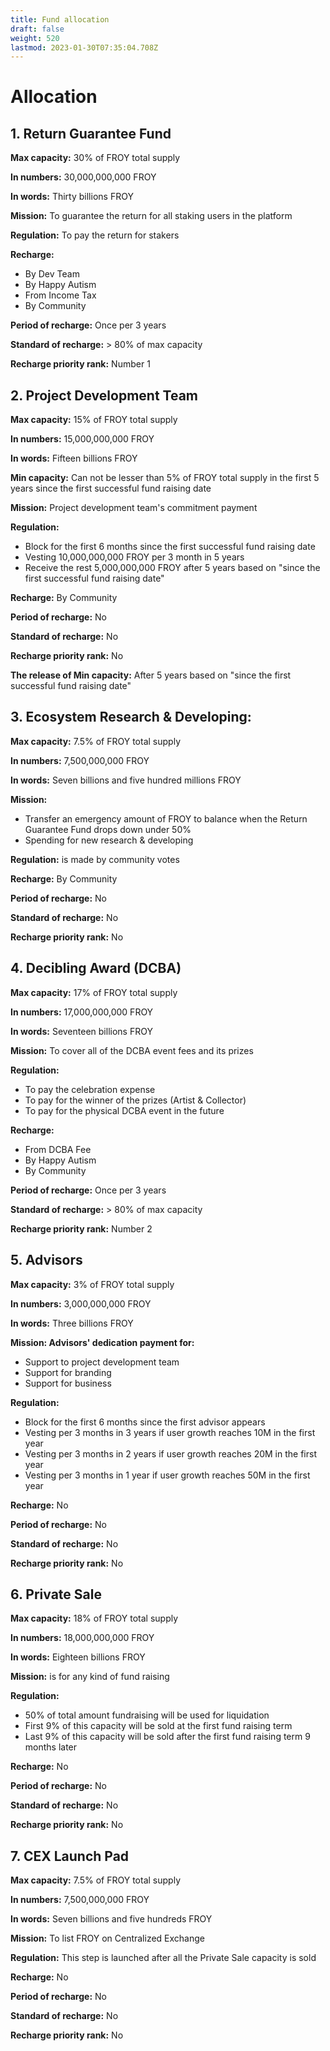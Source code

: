 ```yaml
---
title: Fund allocation
draft: false
weight: 520
lastmod: 2023-01-30T07:35:04.708Z
---
```

# Allocation
## 1. Return Guarantee Fund

**Max capacity:**			30% of FROY total supply

**In numbers:**			30,000,000,000 FROY

**In words:**			Thirty billions FROY

**Mission:**			To guarantee the return for all staking users in the platform

**Regulation:**			To pay the return for stakers

**Recharge:** 		
* By Dev Team
* By Happy Autism
* From Income Tax
* By Community

**Period of recharge:**		Once per 3 years

**Standard of recharge:**		> 80% of max capacity

**Recharge priority rank:**		Number 1

## 2. Project Development Team

**Max capacity:**			15% of FROY total supply

**In numbers:**			15,000,000,000 FROY

**In words:**			Fifteen billions FROY

**Min capacity:**			Can not be lesser than 5% of FROY total supply in the first 5 years since the first successful fund raising date	

**Mission:**			Project development team's commitment payment

**Regulation:**		
* Block for the first 6 months since the first successful fund raising date
* Vesting 10,000,000,000 FROY per 3 month in 5 years
* Receive the rest 5,000,000,000 FROY after 5 years based on "since the first successful fund raising date"

**Recharge:**			By Community

**Period of recharge:**		No

**Standard of recharge:**		No

**Recharge priority rank:**		No

**The release of Min capacity:**	After 5 years based on "since the first successful fund raising date"

## 3. Ecosystem Research & Developing:

**Max capacity:**			7.5% of FROY total supply

**In numbers:**			7,500,000,000 FROY

**In words:**			Seven billions and five hundred millions FROY

**Mission:** 			
* Transfer an emergency amount of FROY to balance when the Return Guarantee Fund drops down under 50%
* Spending for new research & developing

**Regulation:**			is made by community votes

**Recharge:**			By Community	

**Period of recharge:**		No

**Standard of recharge:**		No

**Recharge priority rank:**		No

## 4. Decibling Award (DCBA)

**Max capacity:**			17% of FROY total supply

**In numbers:**			17,000,000,000 FROY

**In words:**			Seventeen billions FROY

**Mission:**			To cover all of the DCBA event fees and its prizes

**Regulation:**			
* To pay the celebration expense
* To pay for the winner of the prizes (Artist & Collector)
* To pay for the physical DCBA event in the future

**Recharge:**			
* From DCBA Fee
* By Happy Autism
* By Community

**Period of recharge:**		Once per 3 years

**Standard of recharge:**		> 80% of max capacity

**Recharge priority rank:**		Number 2

## 5. Advisors

**Max capacity:**			3% of FROY total supply

**In numbers:**			3,000,000,000 FROY

**In words:**			Three billions FROY

**Mission: Advisors' dedication payment for:**
* Support to project development team
* Support for branding
* Support for business

**Regulation:**
* Block for the first 6 months since the first advisor appears
* Vesting per 3 months in 3 years if user growth reaches 10M in the first year	
* Vesting per 3 months in 2 years if user growth reaches 20M in the first year
* Vesting per 3 months in 1 year if user growth reaches 50M in the first year	

**Recharge:**			No

**Period of recharge:**		No

**Standard of recharge:**		No

**Recharge priority rank:**		No

## 6. Private Sale

**Max capacity:**			18% of FROY total supply

**In numbers:**			18,000,000,000 FROY

**In words:**			Eighteen billions FROY

**Mission:**			is for any kind of fund raising

**Regulation:**			
* 50% of total amount fundraising will be used for liquidation
* First 9% of this capacity will be sold at the first fund raising term
* Last 9% of this capacity will be sold after the first fund raising term 9 months later

**Recharge:** No

**Period of recharge:** No

**Standard of recharge:** No

**Recharge priority rank:** No

## 7. CEX Launch Pad

**Max capacity:**			7.5% of FROY total supply

**In numbers:**			7,500,000,000 FROY

**In words:** 			Seven billions and five hundreds FROY

**Mission:**			To list FROY on Centralized Exchange

**Regulation:**		This step is launched	after all the Private Sale capacity is sold

**Recharge:**			No

**Period of recharge:**		No

**Standard of recharge:**		No

**Recharge priority rank:**		No
